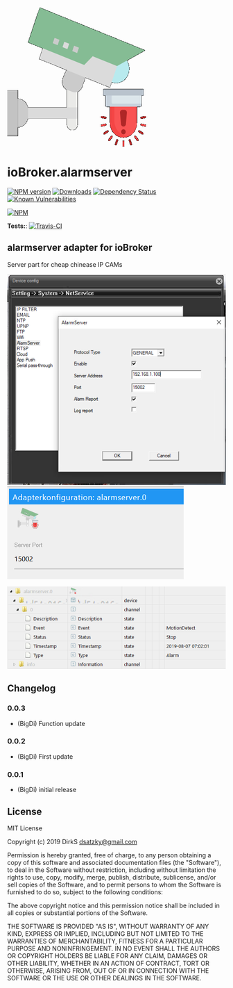 ![Logo](admin/alarmserver.png)
# ioBroker.alarmserver

[![NPM version](http://img.shields.io/npm/v/iobroker.alarmserver.svg)](https://www.npmjs.com/package/iobroker.alarmserver)
[![Downloads](https://img.shields.io/npm/dm/iobroker.alarmserver.svg)](https://www.npmjs.com/package/iobroker.alarmserver)
[![Dependency Status](https://img.shields.io/david/BigDi/iobroker.alarmserver.svg)](https://david-dm.org/BigDi/iobroker.alarmserver)
[![Known Vulnerabilities](https://snyk.io/test/github/BigDi/ioBroker.alarmserver/badge.svg)](https://snyk.io/test/github/BigDi/ioBroker.alarmserver)

[![NPM](https://nodei.co/npm/iobroker.alarmserver.png?downloads=true)](https://nodei.co/npm/iobroker.alarmserver/)

**Tests:**: [![Travis-CI](http://img.shields.io/travis/BigDi/ioBroker.alarmserver/master.svg)](https://travis-ci.org/BigDi/ioBroker.alarmserver)

## alarmserver adapter for ioBroker

Server part for cheap chinease IP CAMs

![028dbe110cc0b411542f871a6900ef39.png](ReadME/028dbe110cc0b411542f871a6900ef39.png)
![584714c413aa6c7accff62ea2b5c46b1.png](ReadME/584714c413aa6c7accff62ea2b5c46b1.png)

![d61685afc92e0e2a7f16c5ca3a644805.png](ReadME/d61685afc92e0e2a7f16c5ca3a644805.png)



## Changelog
### 0.0.3
* (BigDi) Function update
### 0.0.2
* (BigDi) First update
### 0.0.1
* (BigDi) initial release


## License
MIT License

Copyright (c) 2019 DirkS <dsatzky@gmail.com>

Permission is hereby granted, free of charge, to any person obtaining a copy
of this software and associated documentation files (the "Software"), to deal
in the Software without restriction, including without limitation the rights
to use, copy, modify, merge, publish, distribute, sublicense, and/or sell
copies of the Software, and to permit persons to whom the Software is
furnished to do so, subject to the following conditions:

The above copyright notice and this permission notice shall be included in all
copies or substantial portions of the Software.

THE SOFTWARE IS PROVIDED "AS IS", WITHOUT WARRANTY OF ANY KIND, EXPRESS OR
IMPLIED, INCLUDING BUT NOT LIMITED TO THE WARRANTIES OF MERCHANTABILITY,
FITNESS FOR A PARTICULAR PURPOSE AND NONINFRINGEMENT. IN NO EVENT SHALL THE
AUTHORS OR COPYRIGHT HOLDERS BE LIABLE FOR ANY CLAIM, DAMAGES OR OTHER
LIABILITY, WHETHER IN AN ACTION OF CONTRACT, TORT OR OTHERWISE, ARISING FROM,
OUT OF OR IN CONNECTION WITH THE SOFTWARE OR THE USE OR OTHER DEALINGS IN THE
SOFTWARE.